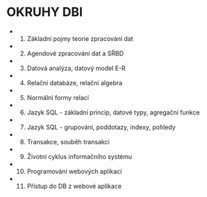 # OKRUHY DBI
- 1. Základní pojmy teorie zpracování dat
- 2. Agendové zpracování dat a SŘBD
- 3. Datová analýza, datový model E-R
- 4. Relační databáze, relační algebra
- 5. Normální formy relací
- 6. Jazyk SQL - základní princip, datové typy, agregační funkce
- 7. Jazyk SQL - grupování, poddotazy, indexy, pohledy
- 8. Transakce, souběh transakcí
- 9. Životní cyklus informačního systému
- 10. Programování webových aplikací
- 11. Přístup do DB z webové aplikace


